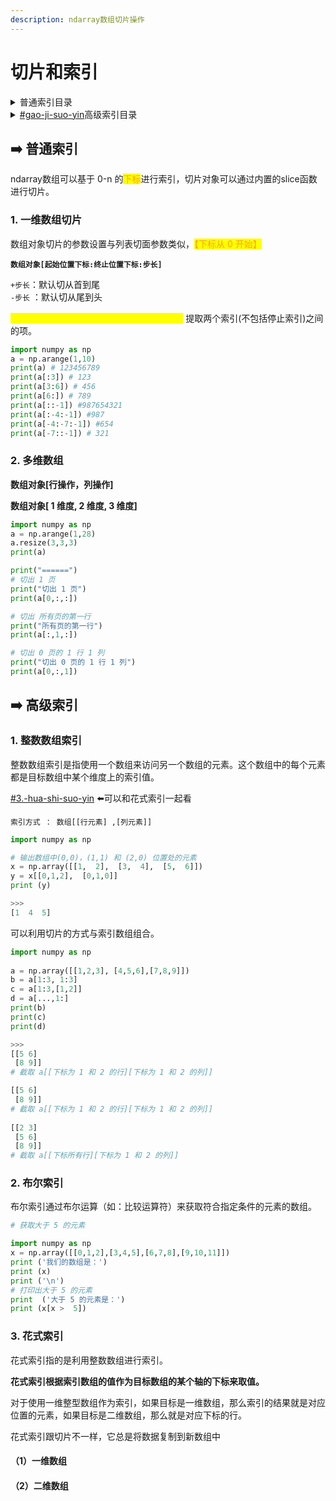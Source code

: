 ```yaml
---
description: ndarray数组切片操作
---
```


# 切片和索引

<details>

<summary>普通索引目录</summary>

[#1.-yi-wei-shu-zu-qie-pian](qie-pian-he-suo-yin.md#1.-yi-wei-shu-zu-qie-pian "mention")

[#2.-duo-wei-shu-zu](qie-pian-he-suo-yin.md#2.-duo-wei-shu-zu "mention")

</details>

<details>

<summary><a data-mention href="qie-pian-he-suo-yin.md#gao-ji-suo-yin">#gao-ji-suo-yin</a>高级索引目录</summary>

[#1.-zheng-shu-shu-zu-suo-yin](qie-pian-he-suo-yin.md#1.-zheng-shu-shu-zu-suo-yin "mention")

[#2.-bu-er-suo-yin](qie-pian-he-suo-yin.md#2.-bu-er-suo-yin "mention")

[#3.-hua-shi-suo-yin](qie-pian-he-suo-yin.md#3.-hua-shi-suo-yin "mention")

</details>

## ➡️ 普通索引

ndarray数组可以基于 0-n 的<mark style="color:orange;">下标</mark>进行索引，切片对象可以通过内置的slice函数进行切片。

### 1. 一维数组切片

&#x20;数组对象切片的参数设置与列表切面参数类似，<mark style="color:orange;">【下标从 0 开始】</mark>

**`数组对象[起始位置下标:终止位置下标:步长]`**&#x20;

`+步长`：默认切从首到尾\
`-步长` ：默认切从尾到头

<mark style="color:yellow;">切的范围为：\[起始位置下标：终止位置下标)</mark>   提取两个索引(不包括停止索引)之间的项。

```python
import numpy as np
a = np.arange(1,10)
print(a) # 123456789
print(a[:3]) # 123
print(a[3:6]) # 456
print(a[6:]) # 789
print(a[::-1]) #987654321
print(a[:-4:-1]) #987
print(a[-4:-7:-1]) #654
print(a[-7::-1]) # 321
```

### 2. 多维数组

**数组对象\[行操作，列操作]**

**数组对象\[ 1 维度, 2 维度, 3 维度]**

```python
import numpy as np
a = np.arange(1,28)
a.resize(3,3,3)
print(a)

print("======")
# 切出 1 页
print("切出 1 页")
print(a[0,:,:])

# 切出 所有页的第一行
print("所有页的第一行")
print(a[:,1,:])

# 切出 0 页的 1 行 1 列
print("切出 0 页的 1 行 1 列")
print(a[0,:,1])
```

## ➡️ 高级索引

### 1. 整数数组索引

整数数组索引是指使用一个数组来访问另一个数组的元素。这个数组中的每个元素都是目标数组中某个维度上的索引值。

[#3.-hua-shi-suo-yin](qie-pian-he-suo-yin.md#3.-hua-shi-suo-yin "mention") ⬅️可以和花式索引一起看

`索引方式 ： 数组[[行元素] ,[列元素]]`

```python
import numpy as np 

# 输出数组中(0,0)，(1,1) 和 (2,0) 位置处的元素
x = np.array([[1,  2],  [3,  4],  [5,  6]]) 
y = x[[0,1,2],  [0,1,0]]  
print (y)

>>>
[1  4  5]
```

可以利用切片的方式与索引数组组合。

```python
import numpy as np
 
a = np.array([[1,2,3], [4,5,6],[7,8,9]])
b = a[1:3, 1:3] 
c = a[1:3,[1,2]]
d = a[...,1:]
print(b)
print(c)
print(d)

>>>
[[5 6]
 [8 9]]
# 截取 a[[下标为 1 和 2 的行][下标为 1 和 2 的列]]

[[5 6]
 [8 9]]
# 截取 a[[下标为 1 和 2 的行][下标为 1 和 2 的列]]
 
[[2 3]
 [5 6]
 [8 9]]
# 截取 a[[下标所有行][下标为 1 和 2 的列]]
```

### 2. 布尔索引

布尔索引通过布尔运算（如：比较运算符）来获取符合指定条件的元素的数组。

```python
# 获取大于 5 的元素

import numpy as np
x = np.array([[0,1,2],[3,4,5],[6,7,8],[9,10,11]])
print ('我们的数组是：')
print (x)
print ('\n')
# 打印出大于 5 的元素  
print  ('大于 5 的元素是：')
print (x[x >  5])
```

### 3. 花式索引

花式索引指的是利用整数数组进行索引。

**花式索引根据索引数组的值作为目标数组的某个轴的下标来取值。**

对于使用一维整型数组作为索引，如果目标是一维数组，那么索引的结果就是对应位置的元素，如果目标是二维数组，那么就是对应下标的行。

花式索引跟切片不一样，它总是将数据复制到新数组中

#### （1）一维数组



#### （2）二维数组
